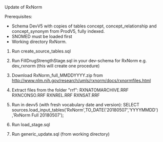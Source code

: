 Update of RxNorm

Prerequisites:
- Schema DevV5 with copies of tables concept, concept_relationship and concept_synonym from ProdV5, fully indexed.
- SNOMED must be loaded first
- Working directory RxNorm.

1. Run create_source_tables.sql
2. Run FillDrugStrengthStage.sql in your dev-schema for RxNorm e.g. dev_rxnorm (this will create one procedure)
3. Download RxNorm_full_MMDDYYYY.zip from http://www.nlm.nih.gov/research/umls/rxnorm/docs/rxnormfiles.html
4. Extract files from the folder "rrf":
RXNATOMARCHIVE.RRF
RXNCONSO.RRF
RXNREL.RRF
RXNSAT.RRF

5. Run in devv5 (with fresh vocabulary date and version): SELECT sources.load_input_tables('RxNorm',TO_DATE('20180507','YYYYMMDD'),'RxNorm Full 20180507');
6. Run load_stage.sql
7. Run generic_update.sql (from working directory)

 